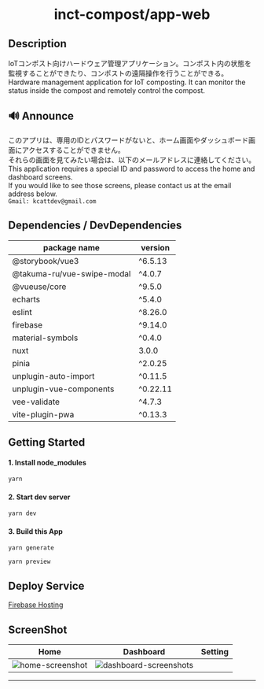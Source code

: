 # <div style="text-align: center;">inct-compost/app-web</div>
<!-- <p align="center">
  <img src="/static/icon.png"  width="256" height="256" alt="nuxt-firebase logo">
</p> -->

## Description
IoTコンポスト向けハードウェア管理アプリケーション。コンポスト内の状態を監視することができたり、コンポストの遠隔操作を行うことができる。<br>
Hardware management application for IoT composting. It can monitor the status inside the compost and remotely control the compost.

## 🔊 Announce
このアプリは、専用のIDとパスワードがないと、ホーム画面やダッシュボード画面にアクセスすることができません。<br>
それらの画面を見てみたい場合は、以下のメールアドレスに連絡してください。<br>
This application requires a special ID and password to access the home and dashboard screens.<br>
If you would like to see those screens, please contact us at the email address below.<br>
`
Gmail: kcattdev@gmail.com
`

## Dependencies / DevDependencies
| package name | version |
| -- | -- |
| @storybook/vue3 | ^6.5.13 |
| @takuma-ru/vue-swipe-modal | ^4.0.7 |
| @vueuse/core | ^9.5.0 |
| echarts | ^5.4.0 |
| eslint | ^8.26.0 |
| firebase | ^9.14.0 |
| material-symbols | ^0.4.0 |
| nuxt | 3.0.0 |
| pinia | ^2.0.25 |
| unplugin-auto-import | ^0.11.5 |
| unplugin-vue-components | ^0.22.11 |
| vee-validate | ^4.7.3 |
| vite-plugin-pwa | ^0.13.3 |

## Getting Started

#### 1. Install node_modules
```md
yarn
```

#### 2. Start dev server
```md
yarn dev
```

#### 3. Build this App
```
yarn generate
```

```
yarn preview
```

## Deploy Service
[Firebase Hosting](https://firebase.google.com/products/hosting?gclid=Cj0KCQiA1sucBhDgARIsAFoytUuCQdfrUzumhsqOWLO6TncdTd959kbvy2HGpWO6AXQVvFlRpbuy0l4aAg9uEALw_wcB&gclsrc=aw.ds)

## ScreenShot
| Home | Dashboard | Setting |
| -- | -- | -- |
| ![home-screenshot](https://firebasestorage.googleapis.com/v0/b/research2022-5j.appspot.com/o/screenShots%2Fhome-screenshot.png?alt=media&token=1698aa39-3712-40c9-b10d-78f30e3a6a0b) | ![dashboard-screenshots](https://firebasestorage.googleapis.com/v0/b/research2022-5j.appspot.com/o/screenShots%2Fdashboard-screenshot.png?alt=media&token=ca9df7b9-dbc2-46f6-b9fd-70f835b63314) |

----